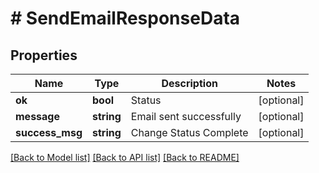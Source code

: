 # # SendEmailResponseData

## Properties

Name | Type | Description | Notes
------------ | ------------- | ------------- | -------------
**ok** | **bool** | Status | [optional] 
**message** | **string** | Email sent successfully | [optional] 
**success_msg** | **string** | Change Status Complete | [optional] 

[[Back to Model list]](../../README.md#documentation-for-models) [[Back to API list]](../../README.md#documentation-for-api-endpoints) [[Back to README]](../../README.md)


